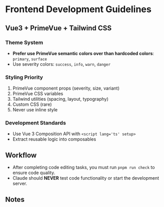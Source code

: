 # Frontend Development Guidelines

## Vue3 + PrimeVue + Tailwind CSS

### Theme System

- **Prefer use PrimeVue semantic colors over than hardcoded colors**: `primary`, `surface`
- Use severity colors: `success`, `info`, `warn`, `danger`

### Styling Priority

1. PrimeVue component props (severity, size, variant)
2. PrimeVue CSS variables
3. Tailwind utilities (spacing, layout, typography)
4. Custom CSS (rare)
5. Never use inline style

### Development Standards

- Use Vue 3 Composition API with `<script lang='ts' setup>`
- Extract reusable logic into composables

## Workflow

- After completing code editing tasks, you must run `pnpm run check` to ensure code quality.
- Claude should **NEVER** test code functionality or start the development server.

## Notes

